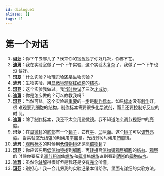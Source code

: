 ```yaml
---
id: dialogue1
aliases: []
tags: []
---
```


# 第一个对话

1. <b><u>玛莎</u></b>：你下午去哪儿了？我来你的<abbr title='sùshè - общежитие'>宿舍</abbr><abbr title='zhǎo - искать/ прийти к …'>找</abbr>了你好几次，你都不在。
2. <b><u>迪玛</u></b>：我在实验室做了一个下午实验。这个实验太<abbr title='fùzá - сложный, составной, комплексный/ гетерогенный'>复杂</abbr>了，我做了一个下午也没
   做好。
3. <b><u>玛莎</u></b>：什么实验？物理实验还是生物实验？
4. <b><u>迪玛</u></b>：生物实验，用<abbr title='xiǎnwēijìng - микроскоп'>显微镜</abbr><abbr title='guānchá - наблюдать (смотреть) за'>观察</abbr><abbr title='hóng - красный'>红</abbr><abbr title='xìbāo - клетка (биол.)'>细胞</abbr>的<abbr title='jiégòu - конструкция, структура, строение, устройство'>结构</abbr>。
5. <b><u>玛莎</u></b>：这个实验我做过。我<abbr title='dāngshí - тогда, в то время (о прошлом)'>当时</abbr><abbr title='chángshì - пробовать, пытаться, испытывать'>尝试</abbr>了三次<abbr title='cái - только что; только тогда; только в этом случае'>才</abbr><abbr title='chénggōng - успешное завершение, успех'>成功</abbr>。
6. <b><u>迪玛</u></b>：你是怎么做的？可以教教我吗？
7. <b><u>玛莎</u></b>：当然可以。这个实验最<abbr title='zhòngyào - важный, значительный; существенный'>重要</abbr>的一<abbr title='bù - шаг; этап'>步</abbr>是<abbr title='zhìzuò - вырабатывать; производить'>制作</abbr><abbr title='biāoběn - образец, модель, экспонат / препарат'>标本</abbr>。如果<abbr title='biāoběn - образец, модель, экспонат / препарат'>标本</abbr>没有<abbr title='zhìzuò - вырабатывать; производить'>制作</abbr>好，很
   难<abbr title='guānchá - наблюдать (смотреть) за'>观察</abbr>到<abbr title='xìbāo - клетка (биол.)'>细胞</abbr>的<abbr title='jiégòu - конструкция, структура, строение, устройство'>结构</abbr>。<abbr title='zhìzuò - вырабатывать; производить'>制作</abbr><abbr title='biāoběn - образец, модель, экспонат / препарат'>标本</abbr>需要很多<abbr title='huàxué - химия'>化学</abbr><abbr title='shìjì - реагент, химическое вещество, реактив'>试剂</abbr>，而且还要<abbr title='kòngzhì - держать [под контролем], контролировать'>控制</abbr>好<abbr title='fǎnyìng - отклик, отзыв, реакция (в т.ч. хим.)'>反应</abbr>的时
   间。
8. <b><u>迪玛</u></b>：除了<abbr title='zhìzuò - вырабатывать; производить'>制作</abbr><abbr title='biāoběn - образец, модель, экспонат / препарат'>标本</abbr>，我还不太会用<abbr title='xiǎnwēijìng - микроскоп'>显微镜</abbr>。我不知道怎么<abbr title='tiáojié - регулировать, настраивать'>调节</abbr><abbr title='shìyě - обзор, поле зрения'>视野</abbr>中的<abbr title='liàngdù - физ. яркость; блеск, освещение'>亮度</abbr>。
9. <b><u>玛莎</u></b>：在<abbr title='xiǎnwēijìng - микроскоп'>显微镜</abbr>的<abbr title='dǐbù - низ; нижняя часть'>底部</abbr>有一个<abbr title='jìngzi - зеркало'>镜子</abbr>，它有<abbr title='píng - ровный; горизонтальный'>平</abbr>、<abbr title='āo - вдавленный, вогнутый'>凹</abbr>两<abbr title='miàn - поверхность'>面</abbr>。这个<abbr title='jìngzi - зеркало'>镜子</abbr>可以<abbr title='tiáojié - регулировать, настраивать'>调节</abbr><abbr title='liàngdù - физ. яркость; блеск, освещение'>亮度</abbr>。
   当实验室光线<abbr title='qiáng - сильный; мощный'>强</abbr>的时候用<abbr title='píng - ровный; горизонтальный'>平</abbr><abbr title='miàn - поверхность'>面</abbr>镜，光线<abbr title='ruò - слабый; хилый'>弱</abbr>的时候用<abbr title='āo - вдавленный, вогнутый'>凹</abbr><abbr title='miàn - поверхность'>面</abbr>镜。
10. <b><u>迪玛</u></b>：<abbr title='guānchá - наблюдать (смотреть) за'>观察</abbr><abbr title='biāoběn - образец, модель, экспонат / препарат'>标本</abbr>的时候用<abbr title='dī - низкий'>低</abbr><abbr title='bèi - раз, крат'>倍</abbr><abbr title='wùjìng - линза объектива; объектив'>物镜</abbr>还是高<abbr title='bèi - раз, крат'>倍</abbr><abbr title='wùjìng - линза объектива; объектив'>物镜</abbr>？
11. <b><u>玛莎</u></b>：你应该先用<abbr title='dī - низкий'>低</abbr><abbr title='bèi - раз, крат'>倍</abbr><abbr title='wùjìng - линза объектива; объектив'>物镜</abbr><abbr title='zhǎo - искать/ прийти к …'>找</abbr>到<abbr title='xìbāo - клетка (биол.)'>细胞</abbr>，再<abbr title='zhuǎnhuàn - менять, заменять, переключать, конвертировать'>转换</abbr>高<abbr title='bèi - раз, крат'>倍</abbr><abbr title='wùjìng - линза объектива; объектив'>物镜</abbr><abbr title='guānchá - наблюдать (смотреть) за'>观察</abbr><abbr title='xìbāo - клетка (биол.)'>细胞</abbr>的<abbr title='jiégòu - конструкция, структура, строение, устройство'>结构</abbr>。<abbr title='guānchá - наблюдать (смотреть) за'>观察</abbr>的
    时候你要反复<abbr title='tiáojié - регулировать, настраивать'>调节</abbr><abbr title='cū - толстый / крупный (напр., о песке) / грубый'>粗</abbr><abbr title='zhǔn - точный'>准</abbr>焦<abbr title='luóxuán - винт / спираль (геом.)'>螺旋</abbr>和<abbr title='xì - тонкий, мелкий, детальный'>细</abbr><abbr title='zhǔn - точный'>准</abbr>焦<abbr title='luóxuán - винт / спираль (геом.)'>螺旋</abbr>直到看到<abbr title='qīngxī - ясно, отчетливо'>清晰</abbr>的<abbr title='xìbāo - клетка (биол.)'>细胞</abbr><abbr title='jiégòu - конструкция, структура, строение, устройство'>结构</abbr>。
12. <b><u>迪玛</u></b>：虽然你<abbr title='jiǎngjiě - разъяснять, объяснять'>讲解</abbr>得很好但是我还是没有<abbr title='wánquán - полный , целый, целиком, максимально, вполне'>完全</abbr>听懂。
13. <b><u>玛莎</u></b>：别担心！我一会儿把我的实验<abbr title='jìlù - записи, документ; стенограмма'>记录</abbr>本借给你，里<abbr title='miàn - поверхность'>面</abbr>有<abbr title='xiángxì - детально, подробно'>详细</abbr>的实验方法。

